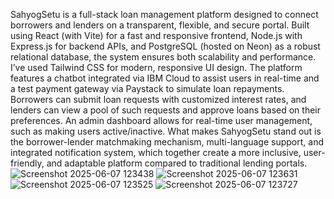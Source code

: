 SahyogSetu is a full-stack loan management platform designed to connect borrowers and lenders on a transparent, flexible, and secure portal. Built using React (with Vite) for a fast and responsive frontend, Node.js with Express.js for backend APIs, and PostgreSQL (hosted on Neon) as a robust relational database, the system ensures both scalability and performance. I’ve used Tailwind CSS for modern, responsive UI design. The platform features a chatbot integrated via IBM Cloud to assist users in real-time and a test payment gateway via Paystack to simulate loan repayments. Borrowers can submit loan requests with customized interest rates, and lenders can view a pool of such requests and approve loans based on their preferences. An admin dashboard allows for real-time user management, such as making users active/inactive. What makes SahyogSetu stand out is the borrower-lender matchmaking mechanism, multi-language support, and integrated notification system, which together create a more inclusive, user-friendly, and adaptable platform compared to traditional lending portals. 
![Screenshot 2025-06-07 123438](https://github.com/user-attachments/assets/b07f108e-184e-4425-880f-f150ca8abff2)
![Screenshot 2025-06-07 123631](https://github.com/user-attachments/assets/728c845e-f878-4755-a2ef-1601587bcfb2)
![Screenshot 2025-06-07 123525](https://github.com/user-attachments/assets/372adbfd-f4e6-4888-98e8-273e66aab486)
![Screenshot 2025-06-07 123727](https://github.com/user-attachments/assets/0feb1da8-4574-4676-a768-2b706a22188a)
